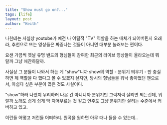 ```yaml
---
title: "Show must go on?..."
tags: [life]
layout: post
author: "Keith"
---
```


나한테는 사실상 youtube가 예전 나 어릴적 "TV" 역할을 하는 매체가 되어버린지 오래라, 추천으로 뜨는 영상들은 짜증나는 것들이 아니면 대부분 눌러보는 편이다.

요샌 가끔씩 옛날 유명 밴드의 형님들이 참여한 최근의 라이브 영상들이 올라오는데 뭐랄까 그냥 애잔하달까.

사실상 그 분들이 나와서 하는 게 "show"니까 show의 역할 - 분위기 띄우기 - 만 충실하면 제 역할을 다 했다고 볼 수 있겠지 싶지만, 당시의 형님들을 워낙 좋아했던 팬으로서, 아쉽다 싶은 부분이 많은 것도 사실이다.

"show"하러 나왔지 무리하러 나온 건 아니니까 분위기만 그럭저럭 살리면 되는건데, 뭐랄까 노래도 쉽게 쉽게 막 지어부르는 것 같고
연주도 그냥 분위기만 살리는 수준에서 커버하고 있고. 

이런들 어떻고 저런들 어떠하리. 원곡을 원하면 아무 때나 들을 수 있는데..
